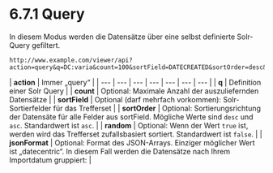 # 6.7.1 Query

In diesem Modus werden die Datensätze über eine selbst definierte Solr-Query gefiltert.

```text
http://www.example.com/viewer/api?action=query&q=DC:varia&count=100&sortField=DATECREATED&sortOrder=desc&jsonFormat=datecentric
```



| **action**  | Immer „query“  |
| --- | --- | --- | --- | --- | --- | --- |
| **q**  | Definition einer Solr Query  |
| **count**  | Optional: Maximale Anzahl der auszuliefernden Datensätze  |
| **sortField**  | Optional \(darf mehrfach vorkommen\): Solr-Sortierfelder für das Trefferset |
| **sortOrder**  | Optional: Sortierungsrichtung der Datensäte für alle Felder aus sortField. Mögliche Werte sind `desc` und `asc`. Standardwert ist `asc`.  |
| **random**  | Optional: Wenn der Wert `true` ist, werden wird das Trefferset zufallsbasiert sortiert. Standardwert ist `false`.  |
| **jsonFormat**  | Optional: Format des JSON-Arrays. Einziger möglicher Wert ist „datecentric“. In diesem Fall werden die Datensätze nach Ihrem Importdatum gruppiert:  |

